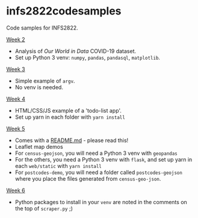 # infs2822codesamples

Code samples for INFS2822.

[Week 2](week2/)
- Analysis of _Our World in Data_ COVID-19 dataset.
- Set up Python 3 venv: `numpy`, `pandas`, `pandasql`, `matplotlib`.

[Week 3](week3/) 
- Simple example of `argv`.
- No venv is needed.

[Week 4](week4/)
- HTML/CSS/JS example of a 'todo-list app'.
- Set up yarn in each folder with `yarn install`

[Week 5](week5/)
- Comes with a [README.md](week5/README.md) - please read this!
- Leaflet map demos
- For `census-geojson`, you will need a Python 3 venv with `geopandas`
- For the others, you need a Python 3 venv with `flask`, and set up yarn in each `web/static` with `yarn install`
- For `postcodes-demo`, you will need a folder called `postcodes-geojson` where you place the files generated from `census-geo-json`.

[Week 6](week6/)
- Python packages to install in your `venv` are noted in the comments on the top of `scraper.py` ;)